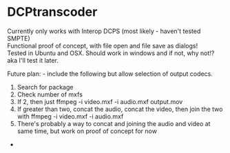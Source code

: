 # DCPtranscoder
Currently only works with Interop DCPS (most likely - haven't tested SMPTE)<br>
Functional proof of concept, with file open and file save as dialogs! <br>
Tested in Ubuntu and OSX. Should work in windows and if not, why not!? aka I'll test it later. <br>

Future plan: - include the following but allow selection of output codecs.<br>

1. Search for package<br>
2. Check number of mxfs<br>
3. If 2, then just ffmpeg -i video.mxf -i audio.mxf output.mov <br>
4. If greater than two, concat the audio, concat the video, then join the two with ffmpeg -i video.mxf -i audio.mxf <br>
5. There's probably a way to concat and joining the audio and video at same time, but work on proof of concept for now <br>

-
